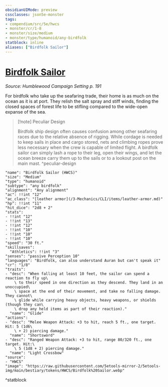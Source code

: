 ```yaml
---
obsidianUIMode: preview
cssclasses: json5e-monster
tags:
- compendium/src/5e/hwcs
- monster/cr/1-8
- monster/size/medium
- monster/type/humanoid/any-birdfolk
statblock: inline
aliases: ["Birdfolk Sailor"]
---
```

# [Birdfolk Sailor](3-Mechanics/CLI/bestiary/humanoid/birdfolk-sailor-hwcs.md)
*Source: Humblewood Campaign Setting p. 191*  

For birdfolk who take up the seafaring trade, their home is as much on the ocean as it is at port. They relish the salt spray and stiff winds, finding the closed spaces of forest life to be stifling compared to the wide-open expanse of the sea.

> [!note] Peculiar Design
> 
> Birdfolk ship design often causes confusion among other seafaring races due to the relative absence of rigging. While cordage is needed to keep sails in place and cargo stored, nets and climbing ropes prove less necessary when the crew is capable of limited flight. A birdfolk sailor can simply lash a rope to their leg, open their wings, and let the ocean breeze carry them up to the sails or to a lookout post on the main mast.
^peculiar-design

```statblock
"name": "Birdfolk Sailor (HWCS)"
"size": "Medium"
"type": "humanoid"
"subtype": "any birdfolk"
"alignment": "Any alignment"
"ac": !!int "12"
"ac_class": "[leather armor](/3-Mechanics/CLI/items/leather-armor.md)"
"hp": !!int "11"
"hit_dice": "2d8 + 2"
"stats":
- !!int "12"
- !!int "13"
- !!int "12"
- !!int "10"
- !!int "10"
- !!int "10"
"speed": "30 ft."
"skillsaves":
  "Athletics": !!int "3"
"senses": "passive Perception 10"
"languages": "Birdfolk, can also understand Auran but can't speak it"
"cr": "1/8"
"traits":
- "desc": "When falling at least 10 feet, the sailor can spend a reaction to fly up\
    \ to their speed in one direction as they descend. They land in an unoccupied\
    \ space at the end of their movement, and take no falling damage. They cannot\
    \ glide while carrying heavy objects, heavy weapons, or shields (though they can\
    \ drop any held items as part of their reaction)."
  "name": "Glide"
"actions":
- "desc": "Melee Weapon Attack: +3 to hit, reach 5 ft., one target. Hit: 5 (1d6\
    \ + 2) piercing damage."
  "name": "Shortsword"
- "desc": "Ranged Weapon Attack: +3 to hit, range 80/320 ft., one target. Hit:\
    \ 5 (1d8 + 2) piercing damage."
  "name": "Light Crossbow"
"source":
- "HWCS"
"image": "https://raw.githubusercontent.com/5etools-mirror-2/5etools-img/main/bestiary/tokens/HWCS/Birdfolk%20Sailor.webp"
```
^statblock